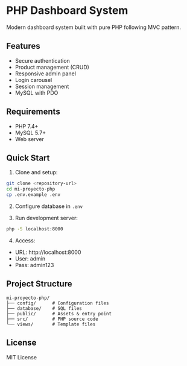 # PHP Dashboard System

Modern dashboard system built with pure PHP following MVC pattern.

## Features

- Secure authentication
- Product management (CRUD)
- Responsive admin panel
- Login carousel
- Session management
- MySQL with PDO

## Requirements

- PHP 7.4+
- MySQL 5.7+
- Web server

## Quick Start

1. Clone and setup:
```bash
git clone <repository-url>
cd mi-proyecto-php
cp .env.example .env
```

2. Configure database in `.env`

3. Run development server:
```bash
php -S localhost:8000
```

4. Access:
- URL: http://localhost:8000
- User: admin
- Pass: admin123

## Project Structure

```
mi-proyecto-php/
├── config/      # Configuration files
├── database/    # SQL files
├── public/      # Assets & entry point
├── src/         # PHP source code
└── views/       # Template files
```

## License

MIT License
